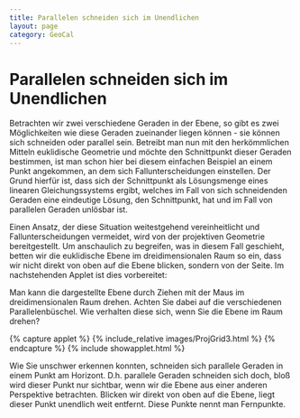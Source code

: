 ```yaml
---
title: Parallelen schneiden sich im Unendlichen
layout: page
category: GeoCal
---
```

# Parallelen schneiden sich im Unendlichen

Betrachten wir zwei verschiedene Geraden in der Ebene, so gibt es zwei Möglichkeiten wie diese Geraden zueinander liegen können - sie können sich schneiden oder parallel sein. Betreibt man nun mit den herkömmlichen Mitteln euklidische Geometrie und möchte den Schnittpunkt dieser Geraden bestimmen, ist man schon hier bei diesem einfachen Beispiel an einem Punkt angekommen, an dem sich Fallunterscheidungen einstellen.  Der Grund hierfür ist, dass sich der Schnittpunkt als Lösungsmenge eines linearen Gleichungssystems ergibt, welches im Fall von sich schneidenden Geraden eine eindeutige Lösung, den Schnittpunkt, hat und im Fall von parallelen Geraden unlösbar ist.

Einen Ansatz, der diese Situation weitestgehend vereinheitlicht und Fallunterscheidungen vermeidet, wird von der projektiven Geometrie bereitgestellt. Um anschaulich zu begreifen, was in diesem Fall geschieht, betten wir die euklidische Ebene im dreidimensionalen Raum so ein, dass wir nicht direkt von oben auf die Ebene blicken, sondern von der Seite. Im nachstehenden Applet ist dies vorbereitet:

Man kann die dargestellte Ebene durch Ziehen mit der Maus im dreidimensionalen Raum drehen. Achten Sie dabei auf die verschiedenen Parallelenbüschel. Wie verhalten diese sich, wenn Sie die Ebene im Raum drehen?



{% capture applet %} {% include_relative images/ProjGrid3.html %} {% endcapture %}
{% include showapplet.html %}



Wie Sie unschwer erkennen konnten, schneiden sich parallele Geraden in einem Punkt am Horizont. D.h. parallele Geraden schneiden sich doch, bloß wird dieser Punkt nur sichtbar, wenn wir die Ebene aus einer anderen Perspektive betrachten. Blicken wir direkt von oben auf die Ebene, liegt dieser Punkt unendlich weit entfernt. Diese Punkte nennt man Fernpunkte.

